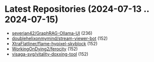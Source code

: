 # Latest Repositories (2024-07-13 .. 2024-07-15)

- [severian42/GraphRAG-Ollama-UI](https://github.com/severian42/GraphRAG-Ollama-UI) (236)
- [doublehelixonmymind/stream-viewer-bot](https://github.com/doublehelixonmymind/stream-viewer-bot) (152)
- [XtraFlatliner/flame-hypixel-skyblock](https://github.com/XtraFlatliner/flame-hypixel-skyblock) (152)
- [WorkingOnDying2/ferocity](https://github.com/WorkingOnDying2/ferocity) (152)
- [visaga-svg/vitality-doxxing-tool](https://github.com/visaga-svg/vitality-doxxing-tool) (152)
